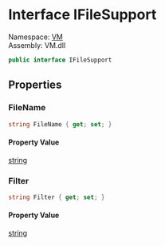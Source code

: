 # Interface IFileSupport

Namespace: [VM](VM.md)  
Assembly: VM.dll  

```csharp
public interface IFileSupport
```

## Properties

### FileName

```csharp
string FileName { get; set; }
```

#### Property Value

 [string](https://learn.microsoft.com/dotnet/api/system.string)

### Filter

```csharp
string Filter { get; set; }
```

#### Property Value

 [string](https://learn.microsoft.com/dotnet/api/system.string)


